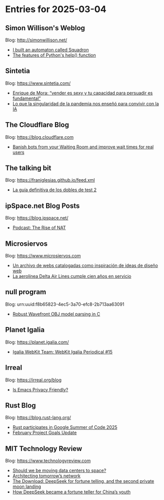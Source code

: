 # Entries for 2025-03-04
## Simon Willison's Weblog 
Blog: http://simonwillison.net/ 

- [I built an automaton called Squadron](https://simonwillison.net/2025/Mar/4/squadron/#atom-everything)
- [The features of Python's help() function](https://simonwillison.net/2025/Mar/3/pythons-help-function/#atom-everything)
## Sintetia 
Blog: https://www.sintetia.com/ 

- [Enrique de Mora: “vender es sexy y tu capacidad para persuadir es fundamental”](https://www.sintetia.com/enrique-de-mora-vender-es-sexy/)
- [Lo que la singularidad de la pandemia nos enseñó para convivir con la IA](https://www.sintetia.com/singularidad-pandemia-ia/)
##  The Cloudflare Blog  
Blog: https://blog.cloudflare.com 

- [Banish bots from your Waiting Room and improve wait times for real users](https://blog.cloudflare.com/banish-bots-from-your-waiting-room-and-improve-wait-times-for-real-users/)
## The talking bit 
Blog: https://franiglesias.github.io/feed.xml 

- [La guía definitiva de los dobles de test 2](https://franiglesias.github.io/test-doubles-guide-2/)
## ipSpace.net Blog Posts 
Blog: https://blog.ipspace.net/ 

- [Podcast: The Rise of NAT](https://blog.ipspace.net/2025/03/rise-of-nat/?utm_source=atom_feed)
## Microsiervos 
Blog: https://www.microsiervos.com 

- [Un archivo de webs catalogadas como inspiración de ideas de diseño web](https://www.microsiervos.com/archivo/arte-y-diseno/archivo-webs-catalogadas-inspiracion-ideas-diseno-web.html)
- [La aerolínea Delta Air Lines cumple cien años en servicio](https://www.microsiervos.com/archivo/aerotrastorno/delta-air-lines-cien-anos-servicio.html)
## null program 
Blog: urn:uuid:f8b65823-4ec5-3a70-efc8-2b713aa63091 

- [Robust Wavefront OBJ model parsing in C](https://nullprogram.com/blog/2025/03/02/)
## Planet Igalia 
Blog: https://planet.igalia.com/ 

- [Igalia WebKit Team: WebKit Igalia Periodical #15](https://blogs.igalia.com/webkit/blog/2025/wip-15/)
## Irreal 
Blog: https://irreal.org/blog 

- [Is Emacs Privacy Friendly?](https://irreal.org/blog/?p=12822)
## Rust Blog 
Blog: https://blog.rust-lang.org/ 

- [Rust participates in Google Summer of Code 2025](https://blog.rust-lang.org/2025/03/03/Rust-participates-in-GSoC-2025.html)
- [February Project Goals Update](https://blog.rust-lang.org/2025/03/03/Project-Goals-Feb-Update.html)
## MIT Technology Review 
Blog: https://www.technologyreview.com 

- [Should we be moving data centers to space?](https://www.technologyreview.com/2025/03/03/1112758/should-we-be-moving-data-centers-to-space/)
- [Architecting tomorrow’s network](https://www.technologyreview.com/2025/03/03/1112349/architecting-tomorrows-network/)
- [The Download: DeepSeek for fortune telling, and the second private moon landing](https://www.technologyreview.com/2025/03/03/1112709/the-download-deepseek-for-fortune-telling-and-the-second-private-moon-landing/)
- [How DeepSeek became a fortune teller for China’s youth](https://www.technologyreview.com/2025/03/03/1112604/deepseek-fortune-teller-china/)